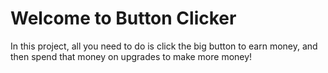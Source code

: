 # Welcome to Button Clicker

In this project, all you need to do is click the big button to earn money, and then spend that money on upgrades to make
more money!
